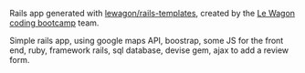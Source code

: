 Rails app generated with [lewagon/rails-templates](https://github.com/lewagon/rails-templates), created by the [Le Wagon coding bootcamp](https://www.lewagon.com) team.

Simple rails app, using google maps API, boostrap, some JS for the front end, ruby, framework rails, sql database, devise gem, ajax to add a review form.
